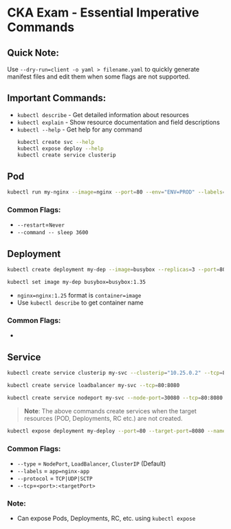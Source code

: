 # CKA Exam - Essential Imperative Commands

## Quick Note:

Use `--dry-run=client -o yaml > filename.yaml` to quickly generate manifest files and edit them when some flags are not supported.

## Important Commands:

- `kubectl describe` - Get detailed information about resources
- `kubectl explain` - Show resource documentation and field descriptions
- `kubectl --help` - Get help for any command
  ```bash
  kubectl create svc --help
  kubectl expose deploy --help
  kubectl create service clusterip
  ```

## Pod

```bash
kubectl run my-nginx --image=nginx --port=80 --env="ENV=PROD" --labels="app=nginx-app,env=prod"
```

### Common Flags:

- `--restart`=`Never`
- `--command -- sleep 3600`

## Deployment

```bash
kubectl create deployment my-dep --image=busybox --replicas=3 --port=80
```

```bash
kubectl set image my-dep busybox=busybox:1.35
```

- `nginx=nginx:1.25` format is `container=image`
- Use `kubectl describe` to get container name

### Common Flags:

-

## Service

```bash
kubectl create service clusterip my-svc --clusterip="10.25.0.2" --tcp=80:8080
```

```bash
kubectl create service loadbalancer my-svc --tcp=80:8080
```

```bash
kubectl create service nodeport my-svc --node-port=30080 --tcp=80:8080
```

> **Note**: The above commands create services when the target resources (POD, Deployments, RC etc.) are not created.

```bash
kubectl expose deployment my-deploy --port=80 --target-port=8080 --name=my-svc --type=NodePort
```

### Common Flags:

- `--type` = `NodePort`, `LoadBalancer`, `ClusterIP` (Default)
- `--labels` = `app=nginx-app`
- `--protocol` = `TCP|UDP|SCTP`
- `--tcp`=`<port>:<targetPort>`

### Note:

- Can expose Pods, Deployments, RC, etc. using `kubectl expose`
